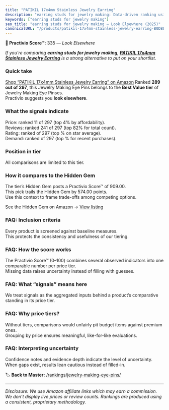```yaml
---
title: "PATIKIL 17x4mm Stainless Jewelry Earring"
description: "earring studs for jewelry making: Data-driven ranking using the Practivio Score™. Positioned by quality, value, demand, findability, momentum."
keywords: ["earring studs for jewelry making"]
seo_title: "earring studs for jewelry making — Look Elsewhere (2025)"
canonicalURL: "/products/patikil-17x4mm-stainless-jewelry-earring-B0DBLGTWMC/"
---
```


**🚫 Practivio Score™:** 335 — _Look Elsewhere_


*If you're comparing **earring studs for jewelry making**, **[PATIKIL 17x4mm Stainless Jewelry Earring](https://www.amazon.com/dp/B0DBLGTWMC?tag=practivio-20)** is a strong alternative to put on your shortlist.*
### Quick take
[Shop “PATIKIL 17x4mm Stainless Jewelry Earring” on Amazon](https://www.amazon.com/dp/B0DBLGTWMC?tag=practivio-20)
Ranked **289 out of 297**, this Jewelry Making Eye Pins belongs to the **Best Value tier** of Jewelry Making Eye Pinses.  
Practivio suggests you **look elsewhere**.

### What the signals indicate
Price: ranked 11 of 297 (top 4% by affordability).  
Reviews: ranked 241 of 297 (top 82% for total count).  
Rating: ranked  of 297 (top % on star average).  
Demand: ranked  of 297 (top % for recent purchases).

### Position in tier
All comparisons are limited to this tier.

### How it compares to the Hidden Gem
The tier’s Hidden Gem posts a Practivio Score™ of 909.00.  
This pick trails the Hidden Gem by 574.00 points.  
Use this context to frame trade-offs among competing options.  

See the Hidden Gem on Amazon → [View listing](https://www.amazon.com/dp/B01MQW98ES?tag=practivio-20)

### FAQ: Inclusion criteria
Every product is screened against baseline measures.  
This protects the consistency and usefulness of our tiering.

### FAQ: How the score works
The Practivio Score™ (0–100) combines several observed indicators into one comparable number per price tier.  
Missing data raises uncertainty instead of filling with guesses.

### FAQ: What “signals” means here
We treat signals as the aggregated inputs behind a product’s comparative standing in its price tier.

### FAQ: Why price tiers?
Without tiers, comparisons would unfairly pit budget items against premium ones.  
Grouping by price ensures meaningful, like-for-like evaluations.

### FAQ: Interpreting uncertainty
Confidence notes and evidence depth indicate the level of uncertainty.  
When gaps exist, results lean cautious instead of filled-in.


🏷️ **Back to Master:** [/rankings/jewelry-making-eye-pins/](/rankings/jewelry-making-eye-pins/)

---
_Disclosure: We use Amazon affiliate links which may earn a commission. We don’t display live prices or review counts. Rankings are produced using a consistent, proprietary methodology._

